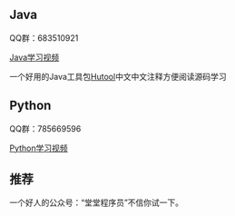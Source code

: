 ## Java 

QQ群：683510921

[Java学习视频](https://edu.aliyun.com/roadmap/java?source=5176.11533457&userCode=p1s8inj4&type=copy)

一个好用的Java工具包[Hutool](https://hutool.cn)中文中文注释方便阅读源码学习



## Python 

QQ群：785669596

[Python学习视频](https://edu.aliyun.com/roadmap/python?source=5176.11533457&userCode=p1s8inj4&type=copy)

## 推荐

一个好人的公众号：“堂堂程序员”不信你试一下。
